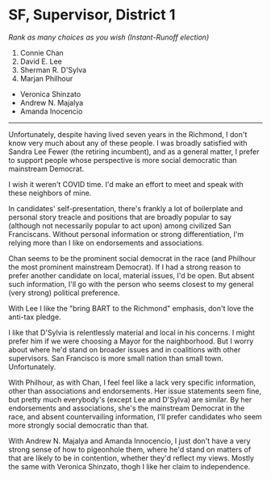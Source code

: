 # SF, Supervisor, District 1

_Rank as many choices as you wish (Instant-Runoff election)_

1. Connie Chan
2. David E. Lee
3. Sherman R. D'Sylva
4. Marjan Philhour
- Veronica Shinzato
- Andrew N. Majalya
- Amanda Inocencio



---

Unfortunately, despite having lived seven years in the Richmond, I don't know very
much about any of these people. I was broadly satisfied with Sandra Lee Fewer (the
retiring incumbent), and as a general matter, I prefer to support people whose
perspective is more social democratic than mainstream Democrat.

I wish it weren't COVID time. I'd make an effort to meet and speak with these
neighbors of mine.

In candidates' self-presentation, there's frankly a lot of boilerplate and personal
story treacle and positions that are broadly popular to say (although not necessarily
popular to act upon) among civilized San Franciscans. Without personal information
or strong differentiation, I'm relying more than I like on endorsements and associations.

Chan seems to be the prominent social democrat in the race (and Philhour the most
prominent mainstream Democrat). If I had a strong reason to prefer another candidate
on local, material issues, I'd be open. But absent such information, I'll go
with the person who seems closest to my general (very strong) political preference.

With Lee I like the "bring BART to the Richmond" emphasis, don't love the anti-tax pledge.

I like that D'Sylvia is relentlessly material and local in his concerns. I might
prefer him if we were choosing a Mayor for the naighborhood. But I worry about
where he'd stand on broader issues and in coalitions with other supervisors. San
Francisco is more small nation than small town. Unfortunately.

With Philhour, as with Chan, I feel feel like a lack very specific information, other
than associations and endorsements. Her issue statements seem fine, but pretty much
everybody's (except Lee and D'Sylva) are similar. By her endorsements and associations,
she's the mainstream Democrat in the race, and absent countervailing information, I'll
prefer candidates who seem more strongly social democratic than that.

With Andrew N. Majalya and Amanda Innocencio, I just don't have a very strong sense of
how to pigeonhole them, where he'd stand on matters of that are likely to be in contention,
whether they'd reflect my views. Mostly the same with Veronica Shinzato, thogh I like
her claim to independence.





